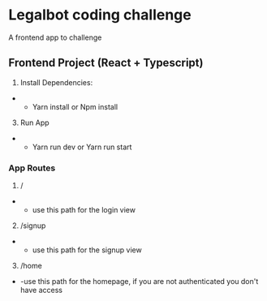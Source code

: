# Legalbot coding challenge
A frontend app to challenge 
## Frontend Project (React + Typescript)
1. Install Dependencies: 
- - Yarn install or Npm install
3. Run App
- - Yarn run dev or Yarn run start

### App Routes

1. /
- - use this path for the login view 
2. /signup
- - use this path for the signup view
3. /home
- -use this path for the homepage, if you are not authenticated you don't have access

